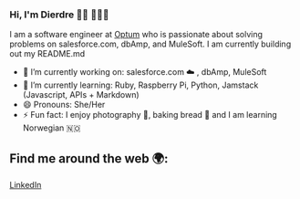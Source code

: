 ### Hi, I'm Dierdre 👋🏻 👩🏼‍💻
 
I am a software engineer at [Optum](https://optum.com) who is passionate about solving problems on salesforce.com, dbAmp, and MuleSoft. I am currently building out my README.md

- 🔭 I’m currently working on: salesforce.com ☁️ , dbAmp, MuleSoft
- 🌱 I’m currently learning: Ruby, Raspberry Pi, Python, Jamstack (Javascript, APIs + Markdown)
- 😄 Pronouns: She/Her
- ⚡ Fun fact: I enjoy photography 📸, baking bread 🥖 and I am learning Norwegian 🇳🇴 

## Find me around the web 🌍:
[LinkedIn](https://www.linkedin.com/in/dierdre-p-88932/)

<!--

[Optum](https://optum.com)
**dierdre/dierdre** is a ✨ _special_ ✨ repository because its `README.md` (this file) appears on your GitHub profile.

Here are some ideas to get you started:

- 🔭 I’m currently working on ...
- 🌱 I’m currently learning ... Ruby, Raspberry Pi, Jamstack (Javascript, APIs + Markdown)
- 👯 I’m looking to collaborate on ...
- 🤔 I’m looking for help with ...
- 💬 Ask me about ...
- 📫 How to reach me: ...
 😄 Pronouns: ... She/Her
- ⚡ Fun fact: ...
-->
